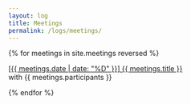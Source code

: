 ```yaml
---
layout: log
title: Meetings
permalink: /logs/meetings/
---
```

<div class="home">
    
  {% for meetings in site.meetings reversed %}
    <p>
      <a href="{{ meetings.url | prepend: site.baseurl }}">
        [{{ meetings.date | date: "%D" }}] {{ meetings.title }}
      </a><br>
      <span class="log-meta">with {{ meetings.participants }}</span>
    </p>
  {% endfor %}

</div>
